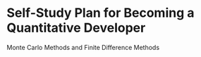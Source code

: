 # Self-Study Plan for Becoming a Quantitative Developer

Monte Carlo Methods and Finite Difference Methods
